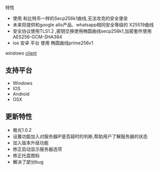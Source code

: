 特性

* 使用 和比特币一样的Secp256k1曲线,无法攻克的安全堡垒
* 未来将提供和google allo产品、whatsapp相同安全等级的 X25519曲线
* 安全协议使用TLS1.2 ,密钥交换使用椭圆曲线secp256k1,加密套件使用AES256-GCM-SHA384 
* ios 安卓 平台 使用 椭圆曲线prime256v1

windows 
[client](https://git.io/vyhSY)

支持平台
------------

* Windows
* IOS
* Android
* OSX

更新特性
------------
* 极光1.0.2
* 设置功能加入对服务器IP是否超时的判断,帮助用户了解服务器的状态
* 加入版本升级功能
* 修正启动显示服务器选项
* 修正托盘图标
* 解决了部分bug